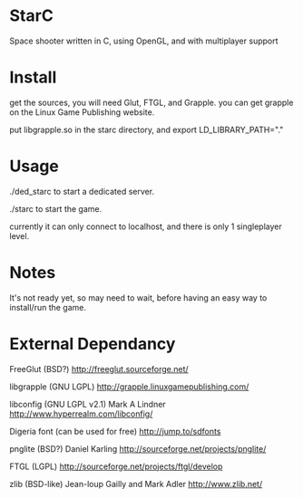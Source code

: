# StarC

Space shooter written in C, using OpenGL, and with multiplayer support 

# Install

get the sources, you will need Glut, FTGL, and Grapple.
you can get grapple on the Linux Game Publishing website.

put libgrapple.so in the starc directory, and export LD_LIBRARY_PATH="."

# Usage

./ded_starc to start a dedicated server.

./starc to start the game.

currently it can only connect to localhost, and there is only 1 singleplayer level.

# Notes

It's not ready yet, so may need to wait, before having an easy way to install/run the game.

# External Dependancy

FreeGlut (BSD?) http://freeglut.sourceforge.net/

libgrapple (GNU LGPL) http://grapple.linuxgamepublishing.com/

libconfig (GNU LGPL v2.1) Mark A Lindner http://www.hyperrealm.com/libconfig/

Digeria font (can be used for free) http://jump.to/sdfonts

pnglite (BSD?) Daniel Karling http://sourceforge.net/projects/pnglite/

FTGL (LGPL) http://sourceforge.net/projects/ftgl/develop

zlib (BSD-like) Jean-loup Gailly and Mark Adler http://www.zlib.net/

